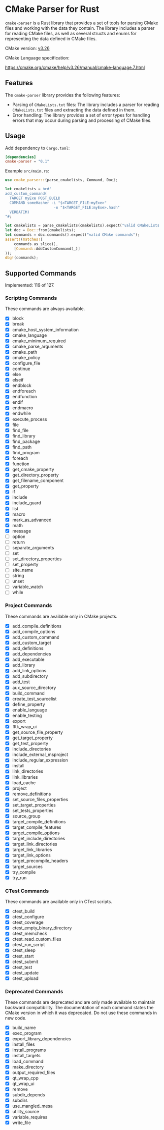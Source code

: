 # CMake Parser for Rust

`cmake-parser` is a Rust library that provides a set of tools for parsing CMake files and working with the data they contain. The library includes a parser for reading CMake files, as well as several structs and enums for representing the data defined in CMake files.

CMake version: [v3.26](https://cmake.org/cmake/help/v3.26/index.html)

CMake Language specification:

<https://cmake.org/cmake/help/v3.26/manual/cmake-language.7.html>

## Features

The `cmake-parser` library provides the following features:

- Parsing of `CMakeLists.txt` files: The library includes a parser for reading `CMakeLists.txt` files and extracting the data defined in them.
- Error handling: The library provides a set of error types for handling errors that may occur during parsing and processing of CMake files.

## Usage

Add dependency to `Cargo.toml`:

```toml
[dependencies]
cmake-parser = "0.1"
```

Example `src/main.rs`:

```rust
use cmake_parser::{parse_cmakelists, Command, Doc};

let cmakelists = br#"
add_custom_command(
  TARGET myExe POST_BUILD
  COMMAND someHasher -i "$<TARGET_FILE:myExe>"
                      -o "$<TARGET_FILE:myExe>.hash"
  VERBATIM)
"#;

let cmakelists = parse_cmakelists(cmakelists).expect("valid CMakeLists.txt");
let doc = Doc::from(cmakelists);
let commands = doc.commands().expect("valid CMake commands");
assert!(matches!(
    commands.as_slice(),
    [Command::AddCustomCommand(_)]
));
dbg!(commands);
```

## Supported Commands

Implemented: 116 of 127.

### Scripting Commands

These commands are always available.

- [x] block
- [x] break
- [x] cmake_host_system_information
- [x] cmake_language
- [x] cmake_minimum_required
- [x] cmake_parse_arguments
- [x] cmake_path
- [x] cmake_policy
- [x] configure_file
- [x] continue
- [x] else
- [x] elseif
- [x] endblock
- [x] endforeach
- [x] endfunction
- [x] endif
- [x] endmacro
- [x] endwhile
- [x] execute_process
- [x] file
- [x] find_file
- [x] find_library
- [x] find_package
- [x] find_path
- [x] find_program
- [x] foreach
- [x] function
- [x] get_cmake_property
- [x] get_directory_property
- [x] get_filename_component
- [x] get_property
- [x] if
- [x] include
- [x] include_guard
- [x] list
- [x] macro
- [x] mark_as_advanced
- [x] math
- [x] message
- [ ] option
- [ ] return
- [ ] separate_arguments
- [ ] set
- [ ] set_directory_properties
- [ ] set_property
- [ ] site_name
- [ ] string
- [ ] unset
- [ ] variable_watch
- [ ] while

### Project Commands

These commands are available only in CMake projects.

- [x] add_compile_definitions
- [x] add_compile_options
- [x] add_custom_command
- [x] add_custom_target
- [x] add_definitions
- [x] add_dependencies
- [x] add_executable
- [x] add_library
- [x] add_link_options
- [x] add_subdirectory
- [x] add_test
- [x] aux_source_directory
- [x] build_command
- [x] create_test_sourcelist
- [x] define_property
- [x] enable_language
- [x] enable_testing
- [x] export
- [x] fltk_wrap_ui
- [x] get_source_file_property
- [x] get_target_property
- [x] get_test_property
- [x] include_directories
- [x] include_external_msproject
- [x] include_regular_expression
- [x] install
- [x] link_directories
- [x] link_libraries
- [x] load_cache
- [x] project
- [x] remove_definitions
- [x] set_source_files_properties
- [x] set_target_properties
- [x] set_tests_properties
- [x] source_group
- [x] target_compile_definitions
- [x] target_compile_features
- [x] target_compile_options
- [x] target_include_directories
- [x] target_link_directories
- [x] target_link_libraries
- [x] target_link_options
- [x] target_precompile_headers
- [x] target_sources
- [x] try_compile
- [x] try_run

### CTest Commands

These commands are available only in CTest scripts.

- [x] ctest_build
- [x] ctest_configure
- [x] ctest_coverage
- [x] ctest_empty_binary_directory
- [x] ctest_memcheck
- [x] ctest_read_custom_files
- [x] ctest_run_script
- [x] ctest_sleep
- [x] ctest_start
- [x] ctest_submit
- [x] ctest_test
- [x] ctest_update
- [x] ctest_upload

### Deprecated Commands

These commands are deprecated and are only made available to maintain backward compatibility. The documentation of each command states the CMake version in which it was deprecated. Do not use these commands in new code.

- [x] build_name
- [x] exec_program
- [x] export_library_dependencies
- [x] install_files
- [x] install_programs
- [x] install_targets
- [x] load_command
- [x] make_directory
- [x] output_required_files
- [x] qt_wrap_cpp
- [x] qt_wrap_ui
- [x] remove
- [x] subdir_depends
- [x] subdirs
- [x] use_mangled_mesa
- [x] utility_source
- [x] variable_requires
- [x] write_file
